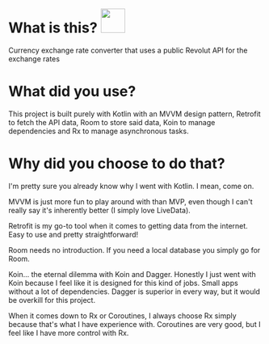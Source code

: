 # What is this? <img src="https://user-images.githubusercontent.com/61659216/88586683-0309e880-d055-11ea-8a08-29d4d80e9df3.png" width=48>
Currency exchange rate converter that uses a public Revolut API for the exchange rates

# What did you use?

This project is built purely with Kotlin with an MVVM design pattern, Retrofit to fetch the API data, Room to store said data, Koin to manage dependencies and Rx to manage asynchronous tasks.

# Why did you choose to do that?
I'm pretty sure you already know why I went with Kotlin. I mean, come on.

MVVM is just more fun to play around with than MVP, even though I can't really say it's inherently better (I simply love LiveData).

Retrofit is my go-to tool when it comes to getting data from the internet. Easy to use and pretty straightforward!

Room needs no introduction. If you need a local database you simply go for Room.

Koin... the eternal dilemma with Koin and Dagger. Honestly I just went with Koin because I feel like it is designed for this kind of jobs. Small apps without a lot of dependencies. Dagger is superior in every way, but it would be overkill for this project.

When it comes down to Rx or Coroutines, I always choose Rx simply because that's what I have experience with. Coroutines are very good, but I feel like I have more control with Rx.

